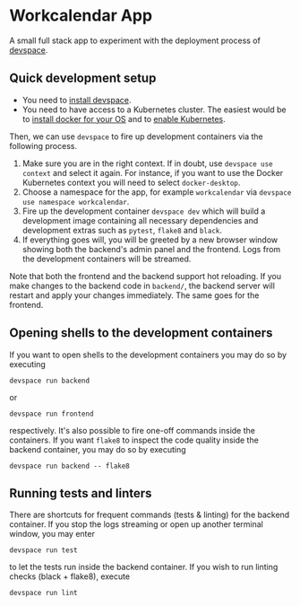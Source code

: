 # Workcalendar App

A small full stack app to experiment with the deployment process of
[devspace](https://devspace.sh/).

## Quick development setup

- You need to [install
  devspace](https://devspace.sh/cli/docs/getting-started/installation).
- You need to have access to a Kubernetes cluster. The easiest would be to
  [install docker for your OS](https://docs.docker.com/get-docker/) and to
  [enable
  Kubernetes](https://docs.docker.com/desktop/kubernetes/#enable-kubernetes).

Then, we can use `devspace` to fire up development containers via the following
process.
1. Make sure you are in the right context. If in doubt, use `devspace use
   context` and select it again. For instance, if you want to use the Docker
   Kubernetes context you will need to select `docker-desktop`.
2. Choose a namespace for the app, for example `workcalendar` via `devspace use
   namespace workcalendar`.
3. Fire up the development container `devspace dev` which will build a 
   development image containing all necessary dependencies and development
   extras such as `pytest`, `flake8` and `black`.
4. If everything goes will, you will be greeted by a new browser window showing
   both the backend's admin panel and the frontend. Logs from the development
   containers will be streamed.

Note that both the frontend and the backend support hot reloading. If you make
changes to the backend code in `backend/`, the backend server will restart and
apply your changes immediately. The same goes for the frontend.

## Opening shells to the development containers

If you want to open shells to the development containers you may do so by
executing

```
devspace run backend
```
or

```
devspace run frontend
```

respectively. It's also possible to fire one-off commands inside the containers.
If you want `flake8` to inspect the code quality inside the backend container,
you may do so by executing

```
devspace run backend -- flake8
```

## Running tests and linters

There are shortcuts for frequent commands (tests & linting) for the backend
container.
If you stop the logs streaming or open up another terminal window, you may
enter
```
devspace run test
```

to let the tests run inside the backend container. If you wish to run linting
checks (black + flake8), execute
```
devspace run lint
```

